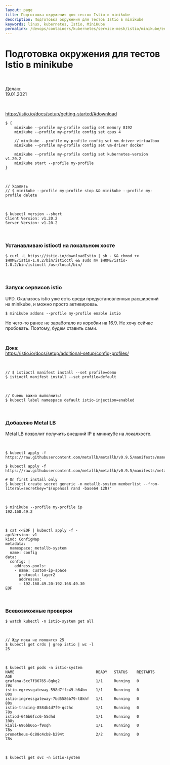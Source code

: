 ```yaml
---
layout: page
title: Подготовка окружения для тестов Istio в minikube
description: Подготовка окружения для тестов Istio в minikube
keywords: linux, kubernetes, Istio, MiniKube
permalink: /devops/containers/kubernetes/service-mesh/istio/minikube/env/
---
```


# Подготовка окружения для тестов Istio в minikube

<br/>

Делаю:  
19.01.2021

<br/>

https://istio.io/docs/setup/getting-started/#download

```
$ {
    minikube --profile my-profile config set memory 8192
    minikube --profile my-profile config set cpus 4

    // minikube --profile my-profile config set vm-driver virtualbox
    minikube --profile my-profile config set vm-driver docker

    minikube --profile my-profile config set kubernetes-version v1.20.2
    minikube start --profile my-profile
}
```

<br/>

    // Удалить
    // $ minikube --profile my-profile stop && minikube --profile my-profile delete

<br/>

```
$ kubectl version --short
Client Version: v1.20.2
Server Version: v1.20.2
```

<br/>

### Устанавливаю istioctl на локальном хосте

    $ curl -L https://istio.io/downloadIstio | sh - && chmod +x $HOME/istio-1.8.2/bin/istioctl && sudo mv $HOME/istio-1.8.2/bin/istioctl /usr/local/bin/

<br/>

### Запуск сервисов istio

UPD. Окалазось istio уже есть среди предустановленных расширений на minikube, и можно просто активироваь.

    $ minikube addons --profile my-profile enable istio

Но чего-то ранее не заработало из коробки на 16.9. Не хочу сейчас пробовать.
Поэтому, будем ставить сами.

<br/>

**Дока:**  
https://istio.io/docs/setup/additional-setup/config-profiles/

<br/>

    // $ istioctl manifest install --set profile=demo
    $ istioctl manifest install --set profile=default

<br/>

    // Очень важно выполнить!
    $ kubectl label namespace default istio-injection=enabled

<br/>

### Добавляю Metal LB

Metal LB позволит получить внешний IP в миникубе на локалхосте.

<br/>

```
$ kubectl apply -f https://raw.githubusercontent.com/metallb/metallb/v0.9.5/manifests/namespace.yaml

$ kubectl apply -f https://raw.githubusercontent.com/metallb/metallb/v0.9.5/manifests/metallb.yaml

# On first install only
$ kubectl create secret generic -n metallb-system memberlist --from-literal=secretkey="$(openssl rand -base64 128)"
```

<br/>

    $ minikube --profile my-profile ip
    192.168.49.2

<br/>

```
$ cat <<EOF | kubectl apply -f -
apiVersion: v1
kind: ConfigMap
metadata:
  namespace: metallb-system
  name: config
data:
  config: |
    address-pools:
    - name: custom-ip-space
      protocol: layer2
      addresses:
      - 192.168.49.20-192.168.49.30
EOF
```

<br/>

### Всевозможные проверки

    $ watch kubectl -n istio-system get all

<br/>

    // Жду пока не появится 25
    $ kubectl get crds | grep istio | wc -l
    25

<br/>

    $ kubectl get pods -n istio-system
    NAME                                    READY   STATUS    RESTARTS   AGE
    grafana-5cc7f86765-8qkg2                1/1     Running   0          79s
    istio-egressgateway-598d7ffc49-h64bn    1/1     Running   0          80s
    istio-ingressgateway-7bd5586b79-t8khf   1/1     Running   0          80s
    istio-tracing-8584b4d7f9-qs2hc          1/1     Running   0          78s
    istiod-646b6fcc6-55dhd                  1/1     Running   0          108s
    kiali-696bb665-f9sqh                    1/1     Running   0          78s
    prometheus-6c88c4cb8-b294t              2/2     Running   0          78s

<br/>

    $ kubectl get svc -n istio-system
